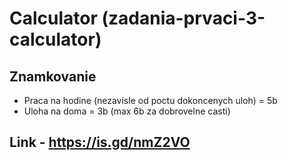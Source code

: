 # Calculator (zadania-prvaci-3-calculator)

## Znamkovanie
- Praca na hodine (nezavisle od poctu dokoncenych uloh) = 5b
- Uloha na doma = 3b (max 6b za dobrovelne casti)

## Link - https://is.gd/nmZ2VO

